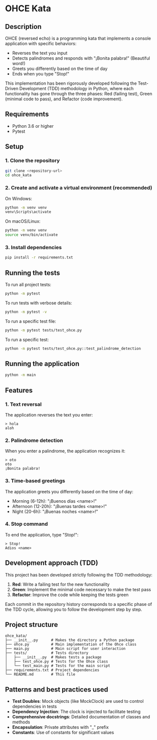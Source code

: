 # OHCE Kata

## Description

OHCE (reversed echo) is a programming kata that implements a console application with specific behaviors:

- Reverses the text you input
- Detects palindromes and responds with "¡Bonita palabra!" (Beautiful word!)
- Greets you differently based on the time of day
- Ends when you type "Stop!"

This implementation has been rigorously developed following the Test-Driven Development (TDD) methodology in Python, where each functionality has gone through the three phases: Red (failing test), Green (minimal code to pass), and Refactor (code improvement).

## Requirements

- Python 3.6 or higher
- Pytest

## Setup

### 1. Clone the repository

```bash
git clone <repository-url>
cd ohce_kata
```

### 2. Create and activate a virtual environment (recommended)

On Windows:

```bash
python -m venv venv
venv\Scripts\activate
```

On macOS/Linux:

```bash
python -m venv venv
source venv/bin/activate
```

### 3. Install dependencies

```bash
pip install -r requirements.txt
```

## Running the tests

To run all project tests:

```bash
python -m pytest
```

To run tests with verbose details:

```bash
python -m pytest -v
```

To run a specific test file:

```bash
python -m pytest tests/test_ohce.py
```

To run a specific test:

```bash
python -m pytest tests/test_ohce.py::test_palindrome_detection
```

## Running the application

```bash
python -m main
```

## Features

### 1. Text reversal

The application reverses the text you enter:

```
> hola
aloh
```

### 2. Palindrome detection

When you enter a palindrome, the application recognizes it:

```
> oto
oto
¡Bonita palabra!
```

### 3. Time-based greetings

The application greets you differently based on the time of day:

- Morning (6-12h): "¡Buenos días \<name\>!"
- Afternoon (12-20h): "¡Buenas tardes \<name\>!"
- Night (20-6h): "¡Buenas noches \<name\>!"

### 4. Stop command

To end the application, type "Stop!":

```
> Stop!
Adios <name>
```

## Development approach (TDD)

This project has been developed strictly following the TDD methodology:

1. **Red**: Write a failing test for the new functionality
2. **Green**: Implement the minimal code necessary to make the test pass
3. **Refactor**: Improve the code while keeping the tests green

Each commit in the repository history corresponds to a specific phase of the TDD cycle, allowing you to follow the development step by step.

## Project structure

```
ohce_kata/
├── __init__.py      # Makes the directory a Python package
├── ohce.py          # Main implementation of the Ohce class
├── main.py          # Main script for user interaction
├── tests/           # Tests directory
│   ├── __init__.py  # Makes tests a package
│   ├── test_ohce.py # Tests for the Ohce class
│   └── test_main.py # Tests for the main script
├── requirements.txt # Project dependencies
└── README.md        # This file
```

## Patterns and best practices used

- **Test Doubles**: Mock objects (like MockClock) are used to control dependencies in tests
- **Dependency Injection**: The clock is injected to facilitate testing
- **Comprehensive docstrings**: Detailed documentation of classes and methods
- **Encapsulation**: Private attributes with "\_" prefix
- **Constants**: Use of constants for significant values
